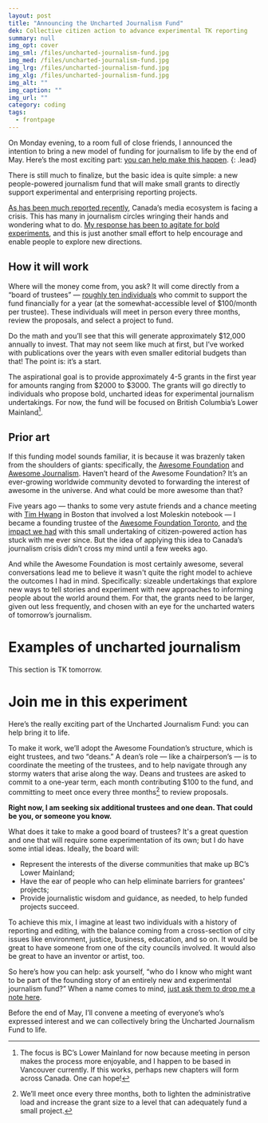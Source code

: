```yaml
---
layout: post
title: "Announcing the Uncharted Journalism Fund"
dek: Collective citizen action to advance experimental TK reporting
summary: null
img_opt: cover
img_sml: /files/uncharted-journalism-fund.jpg
img_med: /files/uncharted-journalism-fund.jpg
img_lrg: /files/uncharted-journalism-fund.jpg
img_xlg: /files/uncharted-journalism-fund.jpg
img_alt: ""
img_caption: ""
img_url: ""
category: coding
tags: 
  - frontpage
---
```



On Monday evening, to a room full of close friends, I announced the intention to bring a new model of funding for journalism to life by the end of May. Here’s the most exciting part: [you can help make this happen](TK).
{: .lead}

There is still much to finalize, but the basic idea is quite simple: a new people-powered journalism fund that will make small grants to directly support experimental and enterprising reporting projects.

[As has been much reported recently](TK), Canada’s media ecosystem is facing a crisis. This has many in journalism circles wringing their hands and wondering what to do. [My response has been to agitate for bold experiments](TK), and this is just another small effort to help encourage and enable people to explore new directions.

## How it will work

Where will the money come from, you ask? It will come directly from a “board of trustees” — [roughly ten individuals](TK) who commit to support the fund financially for a year (at the somewhat-accessible level of $100/month per trustee). These individuals will meet in person every three months, review the proposals, and select a project to fund.

Do the math and you’ll see that this will generate approximately $12,000 annually to invest. That may not seem like much at first, but I’ve worked with publications over the years with even smaller editorial budgets than that! The point is: it’s a start.

The aspirational goal is to provide approximately 4-5 grants in the first year for amounts ranging from $2000 to $3000. The grants will go directly to individuals who propose bold, uncharted ideas for experimental journalism undertakings. For now, the fund will be focused on British Columbia’s Lower Mainland[^1].

## Prior art

If this funding model sounds familiar, it is because it was brazenly taken from the shoulders of giants: specifically, the [Awesome Foundation](http://www.awesomefoundation.org) and [Awesome Journalism](http://www.awesomefoundation.org/en/chapters/journalism). Haven’t heard of the Awesome Foundation? It’s an ever-growing worldwide community devoted to forwarding the interest of awesome in the universe. And what could be more awesome than that?

Five years ago — thanks to some very astute friends and a chance meeting with [Tim Hwang](http://timhwang.org/projects) in Boston that involved a lost Moleskin notebook — I became a founding trustee of the [Awesome Foundation Toronto](http://www.thestar.com/news/gta/2011/01/26/awesome_foundation_offers_cash_for_crazy_ideas.html), and [the impact we had](http://torontolife.com/tag/awesome-foundation/) with this small undertaking of citizen-powered action has stuck with me ever since. But the idea of applying this idea to Canada’s journalism crisis didn’t cross my mind until a few weeks ago.

And while the Awesome Foundation is most certainly awesome, several conversations lead me to believe it wasn't quite the right model to achieve the outcomes I had in mind. Specifically: sizeable undertakings that explore new ways to tell stories and experiment with new approaches to informing people about the world around them. For that, the grants need to be larger, given out less frequently, and chosen with an eye for the uncharted waters of tomorrow’s journalism.

# Examples of uncharted journalism

This section is TK tomorrow.

# Join me in this experiment

Here’s the really exciting part of the Uncharted Journalism Fund: you can help bring it to life. 

To make it work, we’ll adopt the Awesome Foundation’s structure, which is eight trustees, and two “deans.” A dean’s role — like a chairperson’s — is to coordinate the meeting of the trustees, and to help navigate through any stormy waters that arise along the way. Deans and trustees are asked to commit to a one-year term, each month contributing $100 to the fund, and committing to meet once every three months[^2] to review proposals.

**Right now, I am seeking six additional trustees and one dean. That could be you, or someone you know.**

What does it take to make a good board of trustees? It's a great question and one that will require some experimentation of its own; but I do have some intial ideas. Ideally, the board will:

* Represent the interests of the diverse communities that make up BC’s Lower Mainland;
* Have the ear of people who can help eliminate barriers for grantees' projects;
* Provide journalistic wisdom and guidance, as needed, to help funded projects succeed. 

To achieve this mix, I imagine at least two individuals with a history of reporting and editing, with the balance coming from a cross-section of city issues like environment, justice, business, education, and so on. It would be great to have someone from one of the city councils involved. It would also be great to have an inventor or artist, too. 

So here’s how you can help: ask yourself, “who do I know who might want to be part of the founding story of an entirely new and experimental journalism fund?” When a name comes to mind, [just ask them to drop me a note here](https://phillipadsmith.typeform.com/to/AqwO6Z).

Before the end of May, I’ll convene a meeting of everyone’s who’s expressed interest and we can collectively bring the Uncharted Journalism Fund to life.

[^1]: The focus is BC’s Lower Mainland for now because meeting in person makes the process more enjoyable, and I happen to be based in Vancouver currently. If this works, perhaps new chapters will form across Canada. One can hope!

[^2]: We’ll meet once every three months, both to lighten the administrative load and increase the grant size to a level that can adequately fund a small project.
